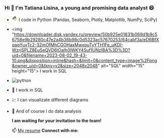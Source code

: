 ### Hi 👋 I'm Tatiana Lisina, a young and promising data analyst 😄


- <img src="https://raw.githubusercontent.com/devicons/devicon/master/icons/python/python-original.svg" alt="python" width="18" height="18"/> I code in Python (Pandas, Seaborn, Plotly, Matplotlib, NumPy, SciPy)

- <img "https://downloader.disk.yandex.ru/preview/50b925e01831b069d1b9c56758e9b29280c47e2a4b36b98c0d5323ac57670253/64cabf3a/eD6BfXqaqYuvTc2-32mOfMhCGOHaxMwxpuTyYTH1Fe_uKDI-WzrjSPLZ8EuSeQVD6IOaIh0lWKY4Suf1UNzIBA%3D%3D?uid=0&filename=2023-08-02_19-43-10.png&disposition=inline&hash=&limit=0&content_type=image%2Fpng&owner_uid=0&tknv=v2&size=2048x2048" alt="SQL" width="15" height="15"> I work in SQL


- <img src="https://downloader.disk.yandex.ru/preview/35ab722f76d691dc444f756ed651584213fc6ea3065305bcbad2798f7037a39d/64cabeb1/2BWKGX5JfszHPSntAQ98UnL0hx_qyFqdYt8Qsl0eHOHrpIjOMQ-56N5Hhe1-AaSAKH_b6kIG6yIKXLqihi5W-A%3D%3D?uid=0&filename=2023-08-02_19-43-10.png&disposition=inline&hash=&limit=0&content_type=image%2Fpng&owner_uid=0&tknv=v2&size=2048x2048" alt="python" width="13" height="15"/>



- 💬 I work in SQL
- 💹 I can visualizate different diagrams
- 💪 And of course I do data analysis

  **I am waiting for your invitation to the team!**

  📫 [My resume](https://hh.ru/resume/54995864ff0b25ccb60039ed1f646957626952)
  **Connect with me:**
  
